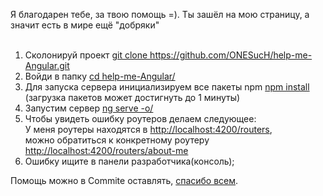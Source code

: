 Я благодарен тебе, за твою помощь =). Ты зашёл на мою страницу, а значит есть в мире ещё "добряки"<br><br>

1. Сколонируй проект <a href="">git clone https://github.com/ONESucH/help-me-Angular.git</a><br>
2. Войди в папку <a href="">cd help-me-Angular/</a><br>
3. Для запуска сервера инициализируем все пакеты npm <a href="">npm install</a><br>(загрузка пакетов может достигнуть до 1 минуты)
4. Запустим сервер <a href="">ng serve -o/</a>
5. Чтобы увидеть ошибку роутеров делаем следующее:<br>
   У меня роутеры находятся в <a href="">http://localhost:4200/routers</a>,<br>
   можно обратиться к конкретному роутеру <a href="">http://localhost:4200/routers/about-me</a><br>
6. Ошибку ищите в панели разработчика(консоль);

Помощь можно в Commite оставлять, <a href="">спасибо всем</a>.
